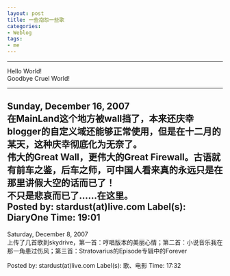 ```yaml
---
layout: post
title: 一些抱怨一些歌
categories:
- Weblog
tags:
- me
---
```

**********
Hello World!    
Goodbye Cruel World!
**********
Sunday, December 16, 2007    
在MainLand这个地方被wall挡了，本来还庆幸blogger的自定义域还能够正常使用，但是在十二月的某天，这种庆幸彻底化为无奈了。    
伟大的Great Wall，更伟大的Great Firewall。古语就有前车之鉴，后车之师，可中国人看来真的永远只是在那里讲假大空的话而已了！    
不只是悲哀而已了……在这里。    
Posted by: stardust(at)live.com Label(s): DiaryOne Time: 19:01
----------
Saturday, December 8, 2007    
上传了几首歌到skydrive，第一首：哼唱版本的美丽心情；第二首：小说音乐我在那一角患过伤风；第三首：Stratovarius的Episode专辑中的Forever      
  
Posted by: stardust(at)live.com Label(s): 歌、电影 Time: 17:32